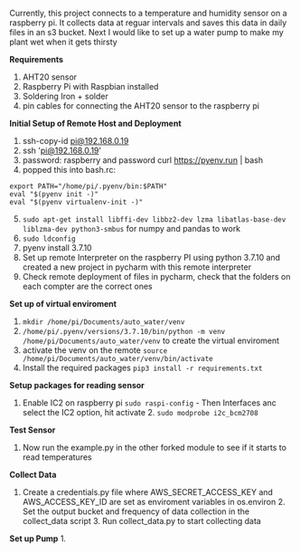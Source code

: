 Currently, this project connects to a temperature and humidity sensor on a raspberry pi. It collects data at reguar 
intervals and saves this data in daily files in an s3 bucket. Next I would like to set up a water pump to make my 
plant wet when it gets thirsty

****Requirements****
1. AHT20 sensor
2. Raspberry Pi with Raspbian installed
3. Soldering Iron + solder
4. pin cables for connecting the AHT20 sensor to the raspberry pi


****Initial Setup of Remote Host and Deployment****
1. ssh-copy-id pi@192.168.0.19
2. ssh 'pi@192.168.0.19'
3. password: raspberry and password
curl https://pyenv.run | bash
4. popped this into bash.rc:

	
```
export PATH="/home/pi/.pyenv/bin:$PATH"
eval "$(pyenv init -)"
eval "$(pyenv virtualenv-init -)"
```

5. ```sudo apt-get install libffi-dev libbz2-dev lzma libatlas-base-dev liblzma-dev python3-smbus``` for numpy and pandas to work
6. ```sudo ldconfig```
9. pyenv install 3.7.10
10. Set up remote Interpreter on the raspberry PI using python 3.7.10 and created a new project in pycharm with this remote interpreter
11. Check remote deployment of files in pycharm, check that the folders on each compter are the correct ones

****Set up of virtual enviroment****
1. ```mkdir /home/pi/Documents/auto_water/venv```
2. ```/home/pi/.pyenv/versions/3.7.10/bin/python -m venv /home/pi/Documents/auto_water/venv``` to create the virtual enviroment
3. activate the venv on the remote ```source /home/pi/Documents/auto_water/venv/bin/activate```
4. Install the required packages ```pip3 install -r requirements.txt```


****Setup packages for reading sensor****
1. Enable IC2 on raspberry pi
    ```sudo raspi-config``` -  Then Interfaces anc select the IC2 option, hit activate
   2. ```sudo modprobe i2c_bcm2708```

****Test Sensor****
1. Now run the example.py in the other forked module to see if it starts to read temperatures

****Collect Data****
1. Create a credentials.py file where AWS_SECRET_ACCESS_KEY and AWS_ACCESS_KEY_ID are set as enviroment variables in os.environ 
   2. Set the output bucket and frequency of data collection in the collect_data script
   3. Run collect_data.py to start collecting data
    
****Set up Pump**** 
1. 





